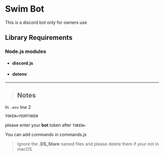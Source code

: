 # Swim Bot
This is a discord bot only for owners use
 ## Library Requirements
 ### Node.js modules
* #### discord.js
* #### dotenv
***
> ## Notes
In `.env` line 2
``` .env
TOKEN=YOURTOKEN
```
please enter your **bot** token after `TOKEN=`

You can add commands in commands.js
> Ignore the **.DS_Store** named files and please delete them if your not in macOS
